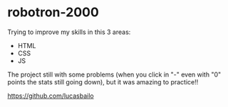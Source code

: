 # robotron-2000

Trying to improve my skills in this 3 areas:

- HTML
- CSS
- JS

The project still with some problems (when you click in "-" even with "0" points the stats still going down), but it was amazing to practice!!

https://github.com/lucasbailo
